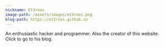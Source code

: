 ```yaml
---
nickname: Et3rnos
image-path: /assets/images/et3rnos.png
blog-path: https://et3rnos.github.io
---
```

An enthusiastic hacker and programmer. Also the creator of this website.
Click to go to his blog.